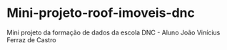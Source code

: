 # Mini-projeto-roof-imoveis-dnc
Mini projeto da formação de dados da escola DNC - Aluno João Vinícius Ferraz de Castro

